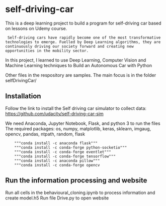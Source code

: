 # self-driving-car

This is a deep learning project to build a program for self-driving car based on lessons on Udemy course.

     Self-driving cars have rapidly become one of the most transformative technologies to emerge. Fuelled by Deep Learning algorithms, they are continuously driving our society forward and creating new opportunities in the mobility sector. 

In this project, I learned to use Deep Learning, Computer Vision and Machine Learning techniques to Build an Autonomous Car with Python

Other files in the respository are samples. The main focus is in the folder selfDrivingCar/

## Installation

   Follow the link to install the Self driving car simulator to collect data:
       https://github.com/udacity/self-driving-car-sim
       
   We need Anaconda, Jupyter Notebook, Flask, and python 3 to run the files
   The required packages: os, numpy, matplotlib, keras, sklearn, imgaug, opencv, pandas, ntpath, random, flask
   
        """conda install -c anaconda flask""" 
        """conda install -c conda-forge python-socketio"""
        """conda install -c conda-forge eventlet"""
        """conda install -c conda-forge tensorflow"""
        """conda install -c anaconda pillow"""
        """conda install -c conda-forge opencv


## Run the information processing and website
  Run all cells in the behavioural_cloning.ipynb to process information and create model.h5
  Run file Drive.py to open website
